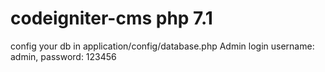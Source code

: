 # codeigniter-cms php 7.1
config your db in application/config/database.php
Admin login
username: admin, password: 123456
